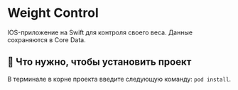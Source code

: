 # Weight Control
IOS-приложение на Swift для контроля своего веса. Данные сохраняются в Core Data.

## 🔧 Что нужно, чтобы установить проект
В терминале в корне проекта введите следующую команду:
`pod install`. 
<br />
